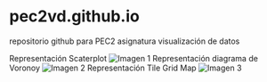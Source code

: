 # pec2vd.github.io
repositorio github para PEC2 asignatura visualización de datos

Representación Scaterplot ![Imagen 1](./representación1.jpg)
Representación diagrama de Voronoy
![Imagen 2](./representación2.jpg)
Representación Tile Grid Map
![Imagen 3](./representación3.jpg)
